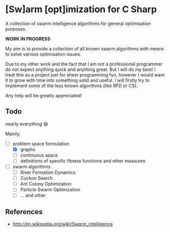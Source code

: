 # [Sw]arm [opt]imization for C Sharp
A collection of swarm intelligence algorithms for general optimisation purposes.

**WORK IN PROGRESS**

My aim is to provide a collection of all known swarm algorithms with means to solve various optimisation issues.

Due to my other work and the fact that I am not a professional programmer do not expect anything quick and anything great. But I will do my best! I treat this as a project just for sheer programming fun, however I would want it to grow with time into something solid and useful. I will firstly try to implement some of the less known algorithms (like RFD or CS).

Any help will be greatly appreciated!

## Todo
nearly everything :sweat_smile:

Mainly:
- [ ] problem space formulation
  - [x] graphs
  - [ ] continuous space
  - [ ] definitions of specific fitness functions and other measures
- [ ] swarm algorithms
  - [ ] River Formation Dynamics
  - [ ] Cuckoo Search
  - [ ] Ant Colony Optimization
  - [ ] Particle Swarm Optimization
  - [ ] ... and other

## References
* http://en.wikipedia.org/wiki/Swarm_intelligence

